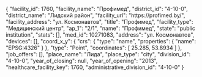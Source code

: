 {
    "facility_id": 1760,
    "facility_name": "Профимед",
    "district_id": "4-10-0",
    "district_name": "Лидский район",
    "facility_url": "https:\/\/profimed.by\/",
    "facility_address": "ул. Космонавтов",
    "title": "Профимед",
    "facility_type": "Медицинский центр",
    "ap_1": "2\/1",
    "name": "Профимед",
    "state": "public institution",
    "stats": [],
    "med_id": 10271083,
    "address": "ул. Космонавтов",
    "devices": [],
    "coord_x_y": {
        "crs": {
            "type": "name",
            "properties": {
                "name": "EPSG:4326"
            }
        },
        "type": "Point",
        "coordinates": [
            25.285,
            53.8934
        ]
    },
    "job_offers": [],
    "place_name": "Лида",
    "place_type": "city",
    "division_id": "4-10-0",
    "year_of_closing": null,
    "year_of_opening": "2013",
    "healthcare_facility_key": 1760,
    "administrative_division_id": "4-10-0"
}